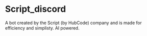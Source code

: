 # Script_discord
A bot created by the Script (by HubCode) company and is made for efficiency and simplisty. AI powered. 
